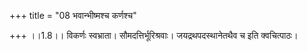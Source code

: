 +++
title = "08 भवान्भीष्मश्च कर्णश्च"

+++
।।1.8।। विकर्णः स्वभ्राता। सौमदत्तिर्भूरिश्रवाः। जयद्रथपदस्थानेतथैव च इति
क्वचित्पाठः।  
  
